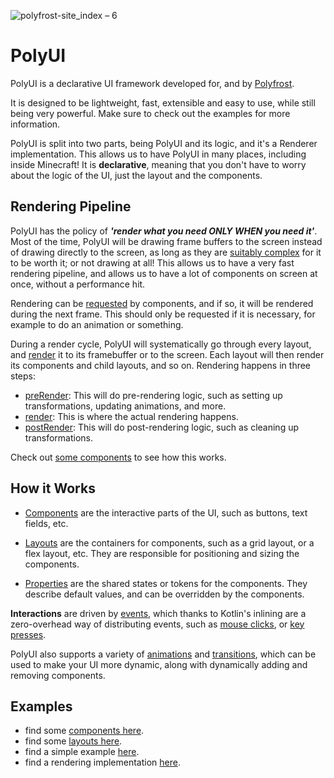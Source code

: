 ![polyfrost-site_index – 6](https://github.com/Polyfrost/polyui-jvm/assets/62163840/768a4420-4ba3-4636-ad85-2dd89b18f936)
# PolyUI

PolyUI is a declarative UI framework developed for, and by [Polyfrost](https://polyfrost.org/).

It is designed to be lightweight, fast, extensible and easy to use, while still being very powerful. Make sure to check out the examples for more information.

PolyUI is split into two parts, being PolyUI and its logic, and it's a Renderer implementation. This allows us to have PolyUI in many places, including inside Minecraft!
It is **declarative**, meaning that you don't have to worry about the logic of the UI, just the layout and the components.


## Rendering Pipeline
PolyUI has the policy of ***'render what you need ONLY WHEN you need it'***.
Most of the time, PolyUI will be drawing frame buffers to the screen instead of drawing directly to the screen, as long as they are [suitably complex](src/main/kotlin/org/polyfrost/polyui/property/Settings.kt#minItemsForFramebuffer) for it to be worth it; or not drawing at all!
This allows us to have a very fast rendering pipeline, and allows us to have a lot of components on screen at once, without a performance hit.

Rendering can be [requested](src/main/kotlin/org/polyfrost/polyui/component/Component.kt#wantRedraw) by components, and if so, it will be rendered during the next frame. This should only be requested if it is necessary, for example to do an animation or something.

During a render cycle, PolyUI will systematically go through every layout, and [render](src/main/kotlin/org/polyfrost/polyui/layout/Layout.kt#reRenderIfNecessary) it to its framebuffer or to the screen. Each layout will then render its components and child layouts, and so on. Rendering happens in three steps:
 - [preRender](src/main/kotlin/org/polyfrost/polyui/component/Component.kt#preRender): This will do pre-rendering logic, such as setting up transformations, updating animations, and more.
 - [render](src/main/kotlin/org/polyfrost/polyui/component/Component.kt#render): This is where the actual rendering happens.
 - [postRender](src/main/kotlin/org/polyfrost/polyui/component/Component.kt#postRender): This will do post-rendering logic, such as cleaning up transformations.

Check out [some components](src/main/kotlin/org/polyfrost/polyui/component/impl) to see how this works.

## How it Works
 - [Components](src/main/kotlin/org/polyfrost/polyui/component/Drawable.kt) are the interactive parts of the UI, such as buttons, text fields, etc.

 - [Layouts](src/main/kotlin/org/polyfrost/polyui/layout/Layout.kt) are the containers for components, such as a grid layout, or a flex layout, etc. They are responsible for positioning and sizing the components.

 - [Properties](src/main/kotlin/org/polyfrost/polyui/property/Properties.kt) are the shared states or tokens for the components. They describe default values, and can be overridden by the components.

**Interactions** are driven by [events](src/main/kotlin/org/polyfrost/polyui/event/EventManager.kt), which thanks to Kotlin's inlining are a zero-overhead way of distributing events, such as [mouse clicks](src/main/kotlin/org/polyfrost/polyui/event/Events.kt#MouseClicked), or [key presses](src/main/kotlin/org/polyfrost/polyui/event/FocusedEvents.kt#KeyPressed).

PolyUI also supports a variety of [animations](src/main/kotlin/org/polyfrost/polyui/animate/Animation.kt) and [transitions](src/main/kotlin/org/polyfrost/polyui/animate/transitions/Transitions.kt), which can be used to make your UI more dynamic, along with dynamically adding and removing components.


## Examples
- find some [components here](src/main/kotlin/org/polyfrost/polyui/component/impl).
- find some [layouts here](src/main/kotlin/org/polyfrost/polyui/layout/impl).
- find a simple example [here](nanovg-impl/src/test/kotlin/org/polyfrost/polyui/Testv2.kt).
- find a rendering implementation [here](nanovg-impl/src/main/kotlin/org/polyfrost/polyui/renderer/impl/NVGRenderer.kt).
